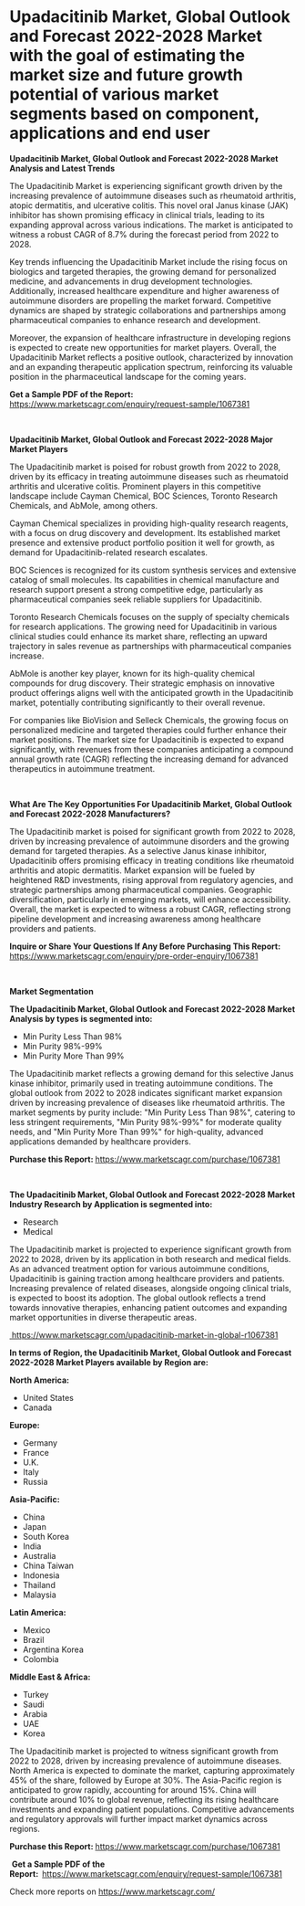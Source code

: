 <p><h1>Upadacitinib Market, Global Outlook and Forecast 2022-2028 Market with the goal of estimating the market size and future growth potential of various market segments based on component, applications and end user</h1></p><p><strong>Upadacitinib Market, Global Outlook and Forecast 2022-2028 Market Analysis and Latest Trends</strong></p>
<p><p>The Upadacitinib Market is experiencing significant growth driven by the increasing prevalence of autoimmune diseases such as rheumatoid arthritis, atopic dermatitis, and ulcerative colitis. This novel oral Janus kinase (JAK) inhibitor has shown promising efficacy in clinical trials, leading to its expanding approval across various indications. The market is anticipated to witness a robust CAGR of 8.7% during the forecast period from 2022 to 2028.</p><p>Key trends influencing the Upadacitinib Market include the rising focus on biologics and targeted therapies, the growing demand for personalized medicine, and advancements in drug development technologies. Additionally, increased healthcare expenditure and higher awareness of autoimmune disorders are propelling the market forward. Competitive dynamics are shaped by strategic collaborations and partnerships among pharmaceutical companies to enhance research and development.</p><p>Moreover, the expansion of healthcare infrastructure in developing regions is expected to create new opportunities for market players. Overall, the Upadacitinib Market reflects a positive outlook, characterized by innovation and an expanding therapeutic application spectrum, reinforcing its valuable position in the pharmaceutical landscape for the coming years.</p></p>
<p><strong>Get a Sample PDF of the Report:&nbsp;</strong> <a href="https://www.marketscagr.com/enquiry/request-sample/1067381?utm_campaign=3099&utm_medium=2&utm_source=Github&utm_content=ia&utm_term=21032025&utm_id=upadacitinib-market-global-outlook-and-forecast-2022-2028">https://www.marketscagr.com/enquiry/request-sample/1067381</a></p>
<p>&nbsp;</p>
<p><strong>Upadacitinib Market, Global Outlook and Forecast 2022-2028 Major Market Players</strong></p>
<p><p>The Upadacitinib market is poised for robust growth from 2022 to 2028, driven by its efficacy in treating autoimmune diseases such as rheumatoid arthritis and ulcerative colitis. Prominent players in this competitive landscape include Cayman Chemical, BOC Sciences, Toronto Research Chemicals, and AbMole, among others.</p><p>Cayman Chemical specializes in providing high-quality research reagents, with a focus on drug discovery and development. Its established market presence and extensive product portfolio position it well for growth, as demand for Upadacitinib-related research escalates.</p><p>BOC Sciences is recognized for its custom synthesis services and extensive catalog of small molecules. Its capabilities in chemical manufacture and research support present a strong competitive edge, particularly as pharmaceutical companies seek reliable suppliers for Upadacitinib.</p><p>Toronto Research Chemicals focuses on the supply of specialty chemicals for research applications. The growing need for Upadacitinib in various clinical studies could enhance its market share, reflecting an upward trajectory in sales revenue as partnerships with pharmaceutical companies increase.</p><p>AbMole is another key player, known for its high-quality chemical compounds for drug discovery. Their strategic emphasis on innovative product offerings aligns well with the anticipated growth in the Upadacitinib market, potentially contributing significantly to their overall revenue.</p><p>For companies like BioVision and Selleck Chemicals, the growing focus on personalized medicine and targeted therapies could further enhance their market positions. The market size for Upadacitinib is expected to expand significantly, with revenues from these companies anticipating a compound annual growth rate (CAGR) reflecting the increasing demand for advanced therapeutics in autoimmune treatment.</p></p>
<p>&nbsp;</p>
<p><strong>What Are The Key Opportunities For Upadacitinib Market, Global Outlook and Forecast 2022-2028 Manufacturers?</strong></p>
<p><p>The Upadacitinib market is poised for significant growth from 2022 to 2028, driven by increasing prevalence of autoimmune disorders and the growing demand for targeted therapies. As a selective Janus kinase inhibitor, Upadacitinib offers promising efficacy in treating conditions like rheumatoid arthritis and atopic dermatitis. Market expansion will be fueled by heightened R&D investments, rising approval from regulatory agencies, and strategic partnerships among pharmaceutical companies. Geographic diversification, particularly in emerging markets, will enhance accessibility. Overall, the market is expected to witness a robust CAGR, reflecting strong pipeline development and increasing awareness among healthcare providers and patients.</p></p>
<p><strong>Inquire or Share Your Questions If Any Before Purchasing This Report:</strong> <a href="https://www.marketscagr.com/enquiry/pre-order-enquiry/1067381?utm_campaign=3099&utm_medium=2&utm_source=Github&utm_content=ia&utm_term=21032025&utm_id=upadacitinib-market-global-outlook-and-forecast-2022-2028">https://www.marketscagr.com/enquiry/pre-order-enquiry/1067381</a></p>
<p>&nbsp;</p>
<p><strong>Market Segmentation</strong></p>
<p><strong>The Upadacitinib Market, Global Outlook and Forecast 2022-2028 Market Analysis by types is segmented into:</strong></p>
<p><ul><li>Min Purity Less Than 98%</li><li>Min Purity 98%-99%</li><li>Min Purity More Than 99%</li></ul></p>
<p><p>The Upadacitinib market reflects a growing demand for this selective Janus kinase inhibitor, primarily used in treating autoimmune conditions. The global outlook from 2022 to 2028 indicates significant market expansion driven by increasing prevalence of diseases like rheumatoid arthritis. The market segments by purity include: "Min Purity Less Than 98%", catering to less stringent requirements, "Min Purity 98%-99%" for moderate quality needs, and "Min Purity More Than 99%" for high-quality, advanced applications demanded by healthcare providers.</p></p>
<p><strong>Purchase this Report:&nbsp;</strong><a href="https://www.marketscagr.com/purchase/1067381?utm_campaign=3099&utm_medium=2&utm_source=Github&utm_content=ia&utm_term=21032025&utm_id=upadacitinib-market-global-outlook-and-forecast-2022-2028">https://www.marketscagr.com/purchase/1067381</a></p>
<p>&nbsp;</p>
<p><strong>The Upadacitinib Market, Global Outlook and Forecast 2022-2028 Market Industry Research by Application is segmented into:</strong></p>
<p><ul><li>Research</li><li>Medical</li></ul></p>
<p><p>The Upadacitinib market is projected to experience significant growth from 2022 to 2028, driven by its application in both research and medical fields. As an advanced treatment option for various autoimmune conditions, Upadacitinib is gaining traction among healthcare providers and patients. Increasing prevalence of related diseases, alongside ongoing clinical trials, is expected to boost its adoption. The global outlook reflects a trend towards innovative therapies, enhancing patient outcomes and expanding market opportunities in diverse therapeutic areas.</p></p>
<p><a href="https://www.marketscagr.com/upadacitinib-market-in-global-r1067381?utm_campaign=3099&utm_medium=2&utm_source=Github&utm_content=ia&utm_term=21032025&utm_id=upadacitinib-market-global-outlook-and-forecast-2022-2028">&nbsp;https://www.marketscagr.com/upadacitinib-market-in-global-r1067381</a></p>
<p><strong>In terms of Region, the Upadacitinib Market, Global Outlook and Forecast 2022-2028 Market Players available by Region are:</strong></p>
<p>
    <p> <strong> North America: </strong>
        <ul>
            <li>United States</li>
            <li>Canada</li>
        </ul>
        </p> 
    <p> <strong> Europe: </strong>
        <ul>
            <li>Germany</li>
            <li>France</li>
            <li>U.K.</li>
            <li>Italy</li>
            <li>Russia</li>
        </ul>
        </p> 
    <p> <strong> Asia-Pacific: </strong>
        <ul>
            <li>China</li>
            <li>Japan</li>
            <li>South Korea</li>
            <li>India</li>
            <li>Australia</li>
            <li>China Taiwan</li>
            <li>Indonesia</li>
            <li>Thailand</li>
            <li>Malaysia</li>
        </ul>
        </p> 
    <p> <strong> Latin America: </strong>
        <ul>
            <li>Mexico</li>
            <li>Brazil</li>
            <li>Argentina Korea</li>
            <li>Colombia</li>
        </ul>
        </p> 
    <p> <strong> Middle East & Africa: </strong>
        <ul>
            <li>Turkey</li>
            <li>Saudi</li>
            <li>Arabia</li>
            <li>UAE</li>
            <li>Korea</li>
        </ul>
    </p>
    </p>
<p><p>The Upadacitinib market is projected to witness significant growth from 2022 to 2028, driven by increasing prevalence of autoimmune diseases. North America is expected to dominate the market, capturing approximately 45% of the share, followed by Europe at 30%. The Asia-Pacific region is anticipated to grow rapidly, accounting for around 15%. China will contribute around 10% to global revenue, reflecting its rising healthcare investments and expanding patient populations. Competitive advancements and regulatory approvals will further impact market dynamics across regions.</p></p>
<p><strong>Purchase this Report: </strong><a href="https://www.marketscagr.com/purchase/1067381?utm_campaign=3099&utm_medium=2&utm_source=Github&utm_content=ia&utm_term=21032025&utm_id=upadacitinib-market-global-outlook-and-forecast-2022-2028">https://www.marketscagr.com/purchase/1067381</a></p>
<p>&nbsp;<strong>Get a Sample PDF of the Report:&nbsp;&nbsp;</strong><a href="https://www.marketscagr.com/enquiry/request-sample/1067381?utm_campaign=3099&utm_medium=2&utm_source=Github&utm_content=ia&utm_term=21032025&utm_id=upadacitinib-market-global-outlook-and-forecast-2022-2028">https://www.marketscagr.com/enquiry/request-sample/1067381</a></p>
<p><strong></strong></p>
<p>Check more reports on <a href="https://www.marketscagr.com/?utm_campaign=3099&utm_medium=2&utm_source=Github&utm_content=ia&utm_term=21032025&utm_id=upadacitinib-market-global-outlook-and-forecast-2022-2028">https://www.marketscagr.com/</a></p>